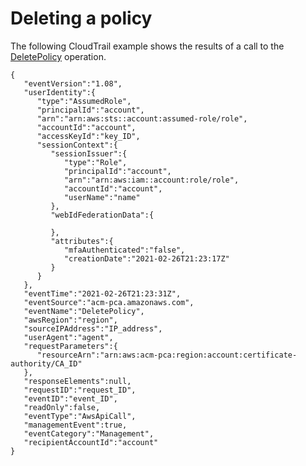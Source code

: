 # Deleting a policy<a name="DeletePolicy"></a>

The following CloudTrail example shows the results of a call to the [DeletePolicy](https://docs.aws.amazon.com/privateca/latest/APIReference/API_DeletePolicy.html) operation\.

```
{
   "eventVersion":"1.08",
   "userIdentity":{
      "type":"AssumedRole",
      "principalId":"account",
      "arn":"arn:aws:sts::account:assumed-role/role",
      "accountId":"account",
      "accessKeyId":"key_ID",
      "sessionContext":{
         "sessionIssuer":{
            "type":"Role",
            "principalId":"account",
            "arn":"arn:aws:iam::account:role/role",
            "accountId":"account",
            "userName":"name"
         },
         "webIdFederationData":{
            
         },
         "attributes":{
            "mfaAuthenticated":"false",
            "creationDate":"2021-02-26T21:23:17Z"
         }
      }
   },
   "eventTime":"2021-02-26T21:23:31Z",
   "eventSource":"acm-pca.amazonaws.com",
   "eventName":"DeletePolicy",
   "awsRegion":"region",
   "sourceIPAddress":"IP_address",
   "userAgent":"agent",
   "requestParameters":{
      "resourceArn":"arn:aws:acm-pca:region:account:certificate-authority/CA_ID"
   },
   "responseElements":null,
   "requestID":"request_ID",
   "eventID":"event_ID",
   "readOnly":false,
   "eventType":"AwsApiCall",
   "managementEvent":true,
   "eventCategory":"Management",
   "recipientAccountId":"account"
}
```